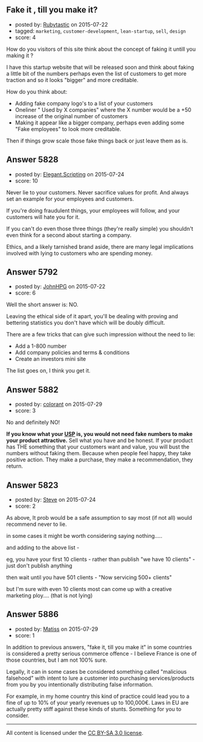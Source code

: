 ## Fake it , till you make it?

- posted by: [Rubytastic](https://stackexchange.com/users/145457/rubytastic) on 2015-07-22
- tagged: `marketing`, `customer-development`, `lean-startup`, `sell`, `design`
- score: 4


How do you visitors of this site think about the concept of faking it untill you making it ? 

I have this startup website that will be released soon and think about faking a little bit of the numbers perhaps even the list of customers to get more traction and so it looks "bigger" and more creditable. 

How do you think about:

 - Adding fake company logo's to a list of your customers
 - Oneliner " Used by X companies" where the X number would be a +50 increase of the original number of customers
- Making it appear like a bigger company, perhaps even adding some "Fake employees" to look more creditable. 


Then if things grow scale those fake things back or just leave them as is.


## Answer 5828

- posted by: [Elegant.Scripting](https://stackexchange.com/users/5688251/elegant-scripting) on 2015-07-24
- score: 10

Never lie to your customers.
Never sacrifice values for profit.
And always set an example for your employees and customers.

If you're doing fraudulent things, your employees will follow, and your customers will hate you for it.

If you can't do even those three things (they're really simple) you shouldn't even think for a second about starting a company.

Ethics, and a likely tarnished brand aside, there are many legal implications involved with lying to customers who are spending money.


## Answer 5792

- posted by: [JohnHPG](https://stackexchange.com/users/1435881/johnhpg) on 2015-07-22
- score: 6

Well the short answer is: NO.

Leaving the ethical side of it apart, you'll be dealing with proving and bettering statistics you don't have which will be doubly difficult.

There are a few tricks that can give such impression without the need to lie:

 - Add a 1-800 number
 - Add company policies and terms & conditions
 - Create an investors mini site

The list goes on, I think you get it.


## Answer 5882

- posted by: [colorant](https://stackexchange.com/users/6702482/colorant) on 2015-07-29
- score: 3

<p>No and definitely NO!</p>

<p><strong>If you know what your <a href="http://www.entrepreneur.com/encyclopedia/unique-selling-proposition-usp" rel="nofollow">USP</a> is, you would not need fake numbers to make your product attractive.</strong> Sell what you have and be honest. If your product has THE something that your customers want and value, you will bust the numbers without faking them. Because when people feel happy, they take positive action. They make a purchase, they make a recommendation, they return.</p>



## Answer 5823

- posted by: [Steve](https://stackexchange.com/users/6570044/steve) on 2015-07-24
- score: 2

As above, It prob would be a safe assumption to say most (if not all) would recommend never to lie. 

in some cases it might be worth considering saying nothing.....

and adding to the above list - 

eg, you have your first 10 clients - 
rather than publish "we have 10 clients" - just don't publish anything

then wait until you have 501 clients - "Now servicing 500+ clients" 

but I'm sure with even 10 clients most can come up with a creative marketing ploy.... (that is not lying) 

  


## Answer 5886

- posted by: [Matiss](https://stackexchange.com/users/1819512/matiss) on 2015-07-29
- score: 1

In addition to previous answers, "fake it, till you make it" in some countries is considered a pretty serious commerce offence - I believe France is one of those countries, but I am not 100% sure.

Legally, it can in some cases be considered something called "malicious falsehood" with intent to lure a customer into purchasing services/products from you by you intentionally distributing false information.

For example, in my home country this kind of practice could lead you to a fine of up to 10% of your yearly revenues up to 100,000€. Laws in EU are actually pretty stiff against these kinds of stunts. Something for you to consider.



---

All content is licensed under the [CC BY-SA 3.0 license](https://creativecommons.org/licenses/by-sa/3.0/).
